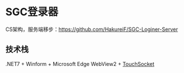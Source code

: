 # SGC登录器
CS架构，服务端移步：https://github.com/HakureiF/SGC-Loginer-Server
## 技术栈
.NET7 + Winform + Microsoft Edge WebView2 + [TouchSocket](https://github.com/RRQM/TouchSocket)
